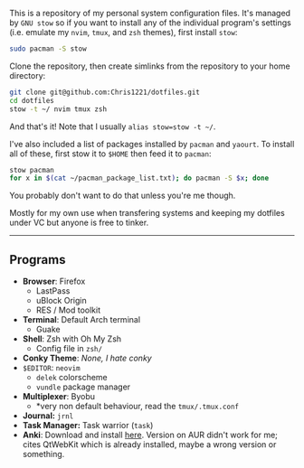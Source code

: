 This is a repository of my personal system configuration files. It's managed by `GNU stow` so if you want to install any of the individual program's settings (i.e. emulate my `nvim`, `tmux`, and `zsh` themes), first install `stow`:

```sh
sudo pacman -S stow
```

Clone the repository, then create simlinks from the repository to your home directory:

```sh
git clone git@github.com:Chris1221/dotfiles.git
cd dotfiles
stow -t ~/ nvim tmux zsh
```

And that's it! Note that I usually `alias stow=stow -t ~/`. 

I've also included a list of packages installed by `pacman` and `yaourt`. To install all of these, first stow it to `$HOME` then feed it to `pacman`:

```sh
stow pacman
for x in $(cat ~/pacman_package_list.txt); do pacman -S $x; done
```

You probably don't want to do that unless you're me though. 

Mostly for my own use when transfering systems and keeping my dotfiles under VC but anyone is free to tinker.

------------------------------------

## Programs

- **Browser**: Firefox
	- LastPass
	- uBlock Origin
	- RES / Mod toolkit
- **Terminal**: Default Arch terminal
	- Guake
- **Shell**: Zsh with Oh My Zsh 
	- Config file in `zsh/`
- **Conky Theme**: *None, I hate conky*
- `$EDITOR`: `neovim`
	- `delek` colorscheme
	- `vundle` package manager
- **Multiplexer**: Byobu
	- *very non default behaviour, read the `tmux/.tmux.conf`
- **Journal:** `jrnl`
- **Task Manager:** Task warrior (`task`)
- **Anki**: Download and install [here](https://apps.ankiweb.net/downloads/current/anki-2.0.43-amd64.tar.bz2). Version on AUR didn't work for me; cites QtWebKit which is already installed, maybe a wrong version or something.
